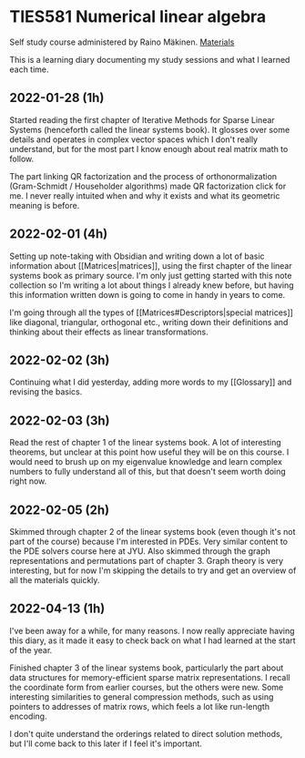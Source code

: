 # TIES581 Numerical linear algebra

Self study course administered by Raino Mäkinen. [Materials](http://users.jyu.fi/~rainom/numlin/)

This is a learning diary documenting my study sessions and what I learned each time.

## 2022-01-28 (1h)

Started reading the first chapter of Iterative Methods for Sparse Linear
Systems (henceforth called the linear systems book). It glosses over some
details and operates in complex vector spaces which I don't really understand,
but for the most part I know enough about real matrix math to follow.

The part linking QR factorization and the process of orthonormalization
(Gram-Schmidt / Householder algorithms) made QR factorization click for me. I
never really intuited when and why it exists and what its geometric meaning is
before.

## 2022-02-01 (4h)

Setting up note-taking with Obsidian and writing down a lot of basic
information about [[Matrices|matrices]], using the first chapter of the linear
systems book as primary source. I'm only just getting started with this note
collection so I'm writing a lot about things I already knew before, but having
this information written down is going to come in handy in years to come.

I'm going through all the types of [[Matrices#Descriptors|special matrices]]
like diagonal, triangular, orthogonal etc., writing down their definitions and
thinking about their effects as linear transformations.

## 2022-02-02 (3h)

Continuing what I did yesterday, adding more words to my [[Glossary]]
and revising the basics.

## 2022-02-03 (3h)

Read the rest of chapter 1 of the linear systems book. A lot of interesting
theorems, but unclear at this point how useful they will be on this course. I
would need to brush up on my eigenvalue knowledge and learn complex numbers to
fully understand all of this, but that doesn't seem worth doing right now.

## 2022-02-05 (2h)

Skimmed through chapter 2 of the linear systems book (even though it's not part
of the course) because I'm interested in PDEs. Very similar content to the PDE
solvers course here at JYU. Also skimmed through the graph representations and
permutations part of chapter 3. Graph theory is very interesting, but for now
I'm skipping the details to try and get an overview of all the materials quickly.

## 2022-04-13 (1h)

I've been away for a while, for many reasons. I now really appreciate having
this diary, as it made it easy to check back on what I had learned at the
start of the year.

Finished chapter 3 of the linear systems book, particularly the part about
data structures for memory-efficient sparse matrix representations.
I recall the coordinate form from earlier courses, but the others were new.
Some interesting similarities to general compression methods, such as using
pointers to addresses of matrix rows, which feels a lot like run-length
encoding.

I don't quite understand the orderings related to direct solution methods,
but I'll come back to this later if I feel it's important.